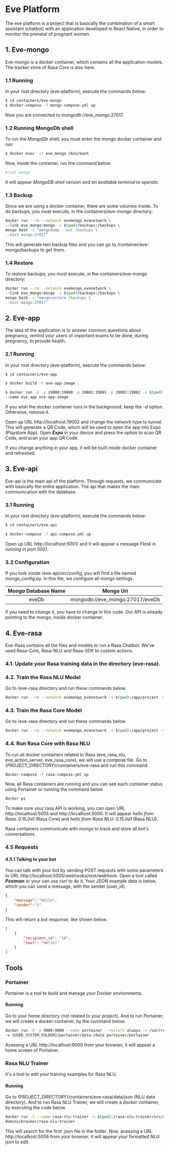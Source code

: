 # Eve Platform
The eve platform is a project that is basically the combination of a smart assistant (chatbot) with an application developed in React Native, in order to monitor the prenatal of pregnant women.

## 1. Eve-mongo
Eve-mongo is a docker container, which contains all the application models. The tracker store of Rasa Core is also here.

### 1.1 Running

In your root directory (eve-platform), execute the commands below:

```sh
$ cd containers/eve-mongo
$ docker-compose -f mongo-compose.yml up
```
Now you are connected to mongodb://eve_mongo:27017.

### 1.2 Running MongoDb shell

To run the MongoDb shell, you must enter the mongo docker container and run:

```sh
$ docker exec -it eve_mongo /bin/bash
```
Now, inside the container, run the command below.

```sh
#root mongo
```

It will appear <i>MongoDB shell version and an available terminal to operate.</i>

### 1.3 Backup

Since we are using a docker container, there are some volumes inside. To do backups, you must execute, in the containers/eve-mongo directory:

```sh
docker run --rm --network evemongo_evenetwork \
--link eve_mongo:mongo -v $(pwd)/backups:/backups \
mongo bash -c "mongodump --out /backups \
--host mongo:27017"
```
This will generate two backup files and you can go to /container/eve-mongo/backups to get them. 

### 1.4 Restore

To restore backups, you must execute, in the containers/eve-mongo directory:

```sh
docker run --rm --network evemongo_evenetwork \
--link eve_mongo:mongo -v $(pwd)/backups:/backups \
mongo bash -c "mongorestore /backups \
--host mongo:27017"
```
## 2. Eve-app

The idea of the application is to answer common questions about pregnancy, remind your users of important exams to be done, during pregnancy, to provide health.

### 2.1 Running

In your root directory (eve-platform), execute the commands below:

```sh
$ cd containers/eve-app

$ docker build -t eve-app-image .

$ docker run -d -p 19000:19000 -p 19001:19001 -p 19002:19002 -v $(pwd):/app \ 
--name eve_app eve-app-image
```
If you wish the docker container runs in the background, keep the <i>-d</i> option. Otherwise, remove it.

Open up URL http://localhost:19002 and change the network type to tunnel. This will generate a QR Code, which will be used to open the app into Expo (Playstore App). Open <i><b>Expo</b></i> in your device and press the option to scan QR Code, and scan your app QR Code. 

If you change anything in your app, it will be built inside docker container and refreshed.

## 3. Eve-api

Eve-api is the main api of the platform. Through requests, we communicate with basically the entire application. The api that makes the main communication with the database.

### 3.1 Running

In your root directory (eve-platform), execute the commands below:

```sh
$ cd containers/eve-api

$ docker-compose -f api-compose.yml up
```
Open up URL http://localhost:5001/ and it will appear a message <i>Flask is running in port 5001</i>.

### 3.2 Configuration

If you look inside /eve-api/src/config, you will find a file named mongo_config.py. In this file, we configure all mongo settings.

| Mongo Database Name | Mongo Uri |
| :---: | :---: |
| eveDb  | mongodb://eve_mongo:27017/eveDb  |

If you need to change it, you have to change in this code. Our API is already pointing to the mongo, inside docker container. 

## 4. Eve-rasa
Eve-Rasa contains all the files and models to run a Rasa Chatbot. We've used Rasa-Core, Rasa-NLU and Rasa-SDK to custom actions.
### 4.1. Update your Rasa training data in the directory (eve-rasa).

### 4.2. Train the Rasa NLU Model

Go to /eve-rasa directory and run these commands below.

```sh
docker run --rm --network evemongo_evenetwork -v $(pwd):/app/project -v $(pwd)/models/rasa_nlu:/app/models rasa/rasa_nlu:latest-tensorflow run python -m rasa_nlu.train -c project/config/nlu_config.yml -d project/data/json/nlu.json -o models --fixed_model_name nlu --project current --verbose
```

### 4.3. Train the Rasa Core Model

Go to /eve-rasa directory and run these commands below.

```sh
docker run --rm --network evemongo_evenetwork -v $(pwd):/app/project -v $(pwd)/models/rasa_core:/app/models rasa/rasa_core:latest train --domain project/domain.yml --stories project/data/stories.md --out models --verbose
```

### 4.4. Run Rasa Core with Rasa NLU

To run all docker containers related to Rasa (eve_rasa_nlu, eve_action_server, eve_rasa_core), we will use a compose file. Go to {PROJECT_DIRECTORY}/containers/eve-rasa and run this command:

```sh
docker-compose -f rasa-compose.yml up
```
Now, all Rasa containers are running and you can see each container status using Portainer or running the command below

```sh
docker ps
```
To make sure your rasa API is working, you can open URL http://localhost:5005 and http://localhost:5000. It will appear <i> hello from Rasa: 0.15.0a1</i> (Rasa Core) and <i>hello from Rasa NLU: 0.15.0a1</i> (Rasa NLU).

Rasa containers communicate with mongo to track and store all bot's conversations.

### 4.5 Requests

#### 4.5.1 Talking to your bot

You can talk with your bot by sending POST requests with some parameters to URL http://localhost:5005/webhooks/rest/webhook. Open a tool called <i><b>Postman</b></i> or your can use curl to do it. Your JSON example data is below, which you can send a message, with the sender (user_id).

```json
{
    "message": "Hello",
    "sender":"1"
}
```
This will return a bot response, like shown below.

```json
[
    {
        "recipient_id": "10",
        "text": "Hello!"
    }
]
```

## Tools

### Portainer

Portainer is a tool to build and manage your Docker environments. 

#### Running

Go to your home directory (not related to your project). And to run Portainer, we will create a docker container, by the command below.

```sh
docker run -d -p 9000:9000 --name portainer --restart always -v /var/run/docker.sock:/var/run/docker.sock
-v {USER_SYSTEM_FOLDER}/portainer/data:/data portainer/portainer
```

Acessing a URL http://localhost:9000 from your browser, it will appear a home screen of Portainer.

### Rasa NLU Trainer

It's a tool to edit your training examples for Rasa NLU.

#### Running

Go to {PROJECT_DIRECTORY}/containers/eve-rasa/data/json (NLU data directory). And to run Rasa NLU Trainer, we will create a docker container, by executing the code below.

```sh
docker run -t --name rasa-nlu-trainer -v $(pwd):/rasa-nlu-trainer/src/state -p 5006:8080 -i \
dominicbreuker/rasa-nlu-trainer
```

This will search for the first .json file in the folder. Now, acessing a URL http://localhost:5006 from your browser, it will appear your formatted NLU json to edit. 
